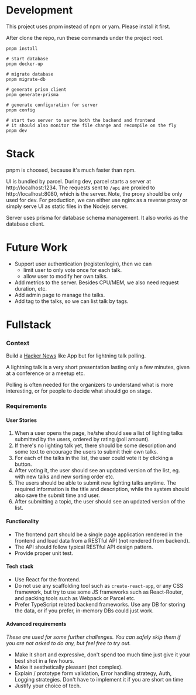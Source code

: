# Development

This project uses pnpm instead of npm or yarn. Please install it first.

After clone the repo, run these commands under the project root.

```
pnpm install

# start database
pnpm docker-up

# migrate database
pnpm migrate-db

# generate prism client
pnpm generate-prisma

# generate configuration for server
pnpm config

# start two server to serve both the backend and frontend
# it should also monitor the file change and recompile on the fly
pnpm dev
```

# Stack

pnpm is choosed, because it's much faster than npm.

UI is bundled by parcel. During dev, parcel starts a server at http://localhost:1234.
The requests sent to `/api` are proxied to http://localhost:8080, which is the server.
Note, the proxy should be only used for dev. For production, we can either use nginx as
a reverse proxy or simply serve UI as static files in the Nodejs server.

Server uses prisma for database schema management. It also works as the database client.


# Future Work

- Support user authentication (register/login), then we can
  - limit user to only vote once for each talk.
  - allow user to modify her own talks.
- Add metrics to the server. Besides CPU/MEM, we also need request duration, etc.
- Add admin page to manage the talks.
- Add tag to the talks, so we can list talk by tags.


# Fullstack

### Context

Build a [Hacker News](https://news.ycombinator.com/) like App but for lightning talk polling.

A lightning talk is a very short presentation lasting only a few minutes, given at a conference or a meetup etc.

Polling is often needed for the organizers to understand what is more interesting, or for people to decide what should go on stage.

### Requirements

#### User Stories

1. When a user opens the page, he/she should see a list of lighting talks submitted by the users, ordered by rating \(poll amount\).
2. If there's no lighting talk yet, there should be some description and some text to encourage the users to submit their own talks.
3. For each of the talks in the list, the user could vote it by clicking a button.
4. After voting it, the user should see an updated version of the list, eg. with new talks and new sorting order etc.
5. The users should be able to submit new lighting talks anytime. The required information is the title and description, while the system should also save the submit time and user.
6. After submitting a topic, the user should see an updated version of the list.

#### Functionality

* The frontend part should be a single page application rendered in the frontend and load data from a RESTful API \(not rendered from backend\).
* The API should follow typical RESTful API design pattern.
* Provide proper unit test.

#### Tech stack

* Use React for the frontend.
* Do not use any scaffolding tool such as `create-react-app`, or any CSS framework, but try to use some JS frameworks such as React-Router, and packing tools such as Webpack or Parcel etc.
* Prefer TypeScript related backend frameworks. Use any DB for storing the data, or if you prefer, in-memory DBs could just work.

#### Advanced requirements

_These are used for some further challenges. You can safely skip them if you are not asked to do any, but feel free to try out._

* Make it short and expressive, don't spend too much time just give it your best shot in a few hours.
* Make it aesthetically pleasant (not complex).
* Explain  / prototype form validation, Error handling strategy, Auth, Logging strategies. Don't have to implement it if you are short on time
* Justify your choice of tech.
